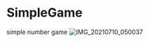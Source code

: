 # SimpleGame
simple number game
![IMG_20210710_050037](https://user-images.githubusercontent.com/84702979/125145243-2af73c80-e13e-11eb-846f-698ca4b223f0.jpg)
